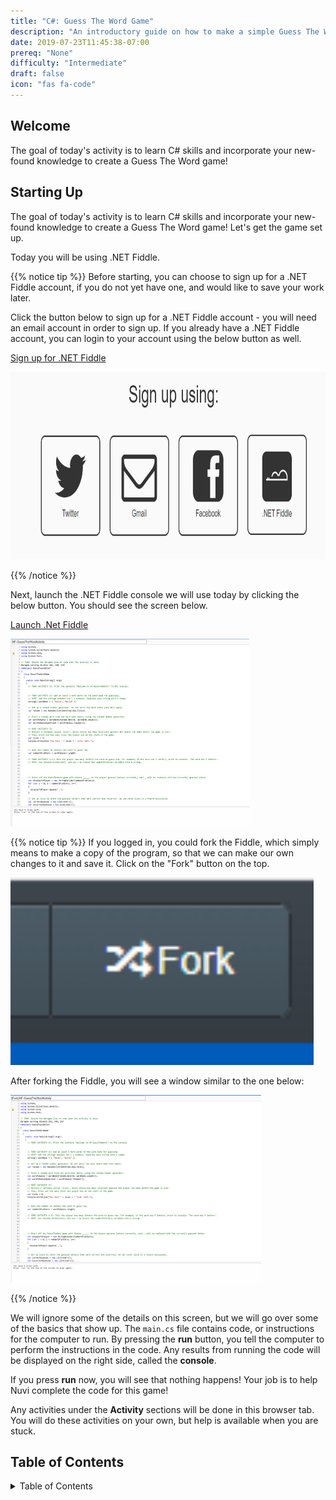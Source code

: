 ```yaml
---
title: "C#: Guess The Word Game"
description: "An introductory guide on how to make a simple Guess The Word from scratch using C#"
date: 2019-07-23T11:45:38-07:00
prereq: "None"
difficulty: "Intermediate"
draft: false
icon: "fas fa-code"
---
```


## Welcome

The goal of today's activity is to learn C# skills and incorporate your new-found knowledge to create a Guess The Word game!

## Starting Up

The goal of today's activity is to learn C# skills and incorporate your new-found knowledge to create a Guess The Word game! Let's get the game set up.

Today you will be using .NET Fiddle. 

{{% notice tip %}}
Before starting, you can choose to sign up for a .NET Fiddle account, if you do not yet have one, and would like to save your work later.

Click the button below to sign up for a .NET Fiddle account - you will need an email account in order to sign up. If you already have a .NET Fiddle account, you can login to your account using the below button as well.

<a class="my-2 mx-4 btn btn-info" href="https://dotnetfiddle.net/SignUp" target="_blank">Sign up for .NET Fiddle</a>

<img src="./media/dotnetfiddle-signup.png" height="300" alt=".NET Fiddle sign up form" />

{{% /notice %}}

Next, launch the .NET Fiddle console we will use today by clicking the below button. You should see the screen below.

<a class="my-2 mx-4 btn btn-info" href="https://dotnetfiddle.net/lMl7j4" target="_blank">Launch .Net Fiddle</a>

<img src="./media/guessTheWordActivity-start.png" height="300" alt="The starting screen of a fiddle" />


{{% notice tip %}}
If you logged in, you could fork the Fiddle, which simply means to make a copy of the program, so that we can make our own changes to it and save it. Click on the "Fork" button on the top.

<img src="./media/dotnetfiddle-fork.png" height="300" alt="Forking a fiddle to make a copy of the program" />

After forking the Fiddle, you will see a window similar to the one below:

<img src="./media/guessTheWordActivity-fork.png" height="300" alt=".Net Fiddle window" />

{{% /notice %}}

We will ignore some of the details on this screen, but we will go over some of the basics that show up. The `main.cs` file contains code, or instructions for the computer to run. By pressing the **run** button, you tell the computer to perform the instructions in the code. Any results from running the code will be displayed on the right side, called the **console**.

If you press **run** now, you will see that nothing happens! Your job is to help Nuvi complete the code for this game!

Any activities under the **Activity** sections will be done in this browser tab. You will do these activities on your own, but help is available when you are stuck.

## Table of Contents

<details close>
<summary>Table of Contents</summary>
{{% children /%}}
</details>